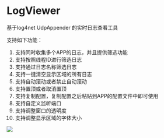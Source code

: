 ﻿# LogViewer
基于log4net UdpAppender 的实时日志查看工具

支持如下功能：

1. 支持同时收集多个APP的日志，并且提供筛选功能
2. 支持按照线程ID进行筛选日志
3. 支持通过日志名称筛选日志
4. 支持一键清空显示区域的所有日志
5. 支持自动滚动或者禁止自动滚动
6. 支持置顶或者取消置顶
7. 支持复制配置，复制配置之后粘贴到APP的配置文件中即可使用
8. 支持自定义监听端口
9. 支持调整窗口的透明度
10. 支持调整显示区域的字体大小

![](https://github.com/cxwl3sxl/LogViewer/blob/master/releases/1.0/%E6%8D%95%E8%8E%B7.PNG)  

